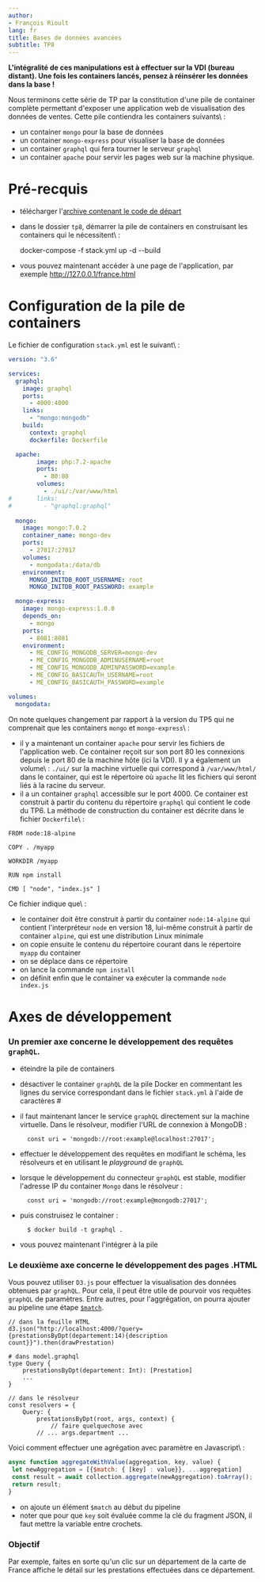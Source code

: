 ```yaml
---
author:
- François Rioult
lang: fr
title: Bases de données avancées
subtitle: TP8
---
```

**L'intégralité de ces manipulations est à effectuer sur la VDI (bureau distant). Une fois les containers lancés, pensez à réinsérer les données dans la base !**

Nous terminons cette série de TP par la constitution d'une pile de container complète permettant d'exposer une application web de visualisation des données de ventes. Cette pile contiendra les containers suivants\ :

* un container `mongo` pour la base de données
* un container `mongo-express` pour visualiser la base de données
* un container `graphql` qui fera tourner le serveur `graphql`
* un container `apache` pour servir les pages web sur la machine physique.

# Pré-recquis

* télécharger l'[archive contenant le code de départ](https://ecampus.unicaen.fr/mod/resource/view.php?id=863146)
* dans le dossier `tp8`, démarrer la pile de containers en construisant les containers qui le nécessitent\ :

    docker-compose -f stack.yml up -d --build

* vous pouvez maintenant accéder à une page de l'application, par exemple <http://127.0.0.1/france.html>

# Configuration de la pile de containers

Le fichier de configuration `stack.yml` est le suivant\ :

```yml
version: "3.6" 

services:
  graphql:
    image: graphql
    ports:
      - 4000:4000
    links:
      - "mongo:mongodb"
    build:
      context: graphql
      dockerfile: Dockerfile

  apache:
        image: php:7.2-apache
        ports:
          - 80:80
        volumes:
          - ./ui/:/var/www/html
#       links:
#         - "graphql:graphql"
   
  mongo:
    image: mongo:7.0.2
    container_name: mongo-dev
    ports:
      - 27017:27017
    volumes:
      - mongodata:/data/db
    environment:
      MONGO_INITDB_ROOT_USERNAME: root
      MONGO_INITDB_ROOT_PASSWORD: example

  mongo-express:
    image: mongo-express:1.0.0
    depends_on:
      - mongo
    ports:
      - 8081:8081
    environment:
      - ME_CONFIG_MONGODB_SERVER=mongo-dev
      - ME_CONFIG_MONGODB_ADMINUSERNAME=root
      - ME_CONFIG_MONGODB_ADMINPASSWORD=example
      - ME_CONFIG_BASICAUTH_USERNAME=root
      - ME_CONFIG_BASICAUTH_PASSWORD=example

volumes:
  mongodata:
```

On note quelques changement par rapport à la version du TP5 qui ne comprenait que les containers `mongo` et `mongo-express`\ :

* il y a maintenant un container `apache` pour servir les fichiers de l'application web. Ce container reçoit sur son port 80 les connexions depuis le port 80 de la machine hôte (ici la VDI). Il y a également un volume\ : `./ui/` sur la machine virtuelle qui correspond à `/var/www/html/` dans le container, qui est le répertoire où `apache` lit les fichiers qui seront liés à la racine du serveur.
* il a un container `graphql` accessible sur le port 4000. Ce container est construit à partir du contenu du répertoire `graphql` qui contient le code du TP6. La méthode de construction du container est décrite dans le fichier `Dockerfile`\ :

```
FROM node:18-alpine

COPY . /myapp

WORKDIR /myapp

RUN npm install

CMD [ "node", "index.js" ]
```

Ce fichier indique que\ :

* le container doit être construit à partir du container `node:14-alpine` qui contient l'interpréteur `node` en version 18, lui-même construit à partir de container `alpine`, qui est une distribution Linux minimale
* on copie ensuite le contenu du répertoire courant dans le répertoire `myapp` du container
* on se déplace dans ce répertoire
* on lance la commande `npm install`
* on définit enfin que le container va exécuter la commande `node index.js`

# Axes de développement

### Un premier axe concerne le développement des requêtes `graphQL`.

- éteindre la pile de containers
- désactiver le container `graphQL` de la pile Docker en commentant les lignes du service correspondant dans le fichier `stack.yml` à l'aide de caractères #
- il faut maintenant lancer le service `graphQL` directement sur la machine virtuelle. Dans le résolveur, modifier l'URL de connexion à MongoDB :

        const uri = 'mongodb://root:example@localhost:27017';

- effectuer le développement des requêtes en modifiant le schéma, les résolveurs et en utilisant le *playground* de `graphQL`

- lorsque le développement du connecteur `graphQL` est stable, modifier l'adresse IP du container `Mongo` dans le résolveur :

        const uri = 'mongodb://root:example@mongodb:27017';

- puis construisez le container :

        $ docker build -t graphql .

- vous pouvez maintenant l'intégrer à la pile

### Le deuxième axe concerne le développement des pages .HTML

Vous pouvez utiliser `D3.js` pour effectuer la visualisation des données obtenues par `graphQL`.
Pour cela, il peut être utile de pourvoir vos requêtes `graphQL` de paramètres. Entre autres, pour l'aggrégation, on pourra ajouter au pipeline une étape [`$match`](https://www.mongodb.com/docs/manual/reference/operator/aggregation/match/).

```
// dans la feuille HTML
d3.json("http://localhost:4000/?query={prestationsByDpt(departement:14){description count}}").then(drawPrestation)

# dans model.graphql
type Query {
    prestationsByDpt(departement: Int): [Prestation]
    ...
}

// dans le résolveur
const resolvers = {
    Query: {
        prestationsByDpt(root, args, context) {
            // faire quelquechose avec
	    // ... args.department ...
```

Voici comment effectuer une agrégation avec paramètre en Javascript\ :

```js
async function aggregateWithValue(aggregation, key, value) {
 let newAggregation = [{$match: { [key] : value}}, ...aggregation]
 const result = await collection.aggregate(newAggregation).toArray();
 return result;
}
```

* on ajoute un élément `$match` au début du pipeline
* noter que pour que `key` soit évaluée comme la clé du fragment JSON, il faut mettre la variable entre crochets.

### Objectif

Par exemple, faites en sorte qu'un clic sur un département de la carte de France affiche le détail sur les prestations effectuées dans ce département.